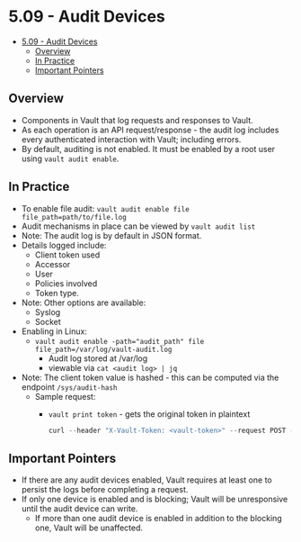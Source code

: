 # 5.09 - Audit Devices

- [5.09 - Audit Devices](#509---audit-devices)
  - [Overview](#overview)
  - [In Practice](#in-practice)
  - [Important Pointers](#important-pointers)

## Overview

- Components in Vault that log requests and responses to Vault.
- As each operation is an API request/response - the audit log includes every authenticated interaction with Vault; including errors.
- By default, auditing is not enabled. It must be enabled by a root user using `vault audit enable`.

## In Practice

- To enable file audit: `vault audit enable file file_path=path/to/file.log`
- Audit mechanisms in place can be viewed by `vault audit list`
- Note: The audit log is by default in JSON format.
- Details logged include:
  - Client token used
  - Accessor
  - User
  - Policies involved
  - Token type.
- Note: Other options are available:
  - Syslog
  - Socket
- Enabling in Linux:
  - `vault audit enable -path="audit_path" file file_path=/var/log/vault-audit.log`
    - Audit log stored at /var/log
    - viewable via `cat <audit log> | jq`
- Note: The client token value is hashed - this can be computed via the endpoint `/sys/audit-hash`
  - Sample request:
    - `vault print token` - gets the original token in plaintext

        ```go
        curl --header "X-Vault-Token: <vault-token>" --request POST --data @audit.json http://127.0.0.1:8200/v1/sys/audit-hash/<path>
        ```

## Important Pointers

- If there are any audit devices enabled, Vault requires at least one to persist the logs before completing a request.
- If only one device is enabled and is blocking; Vault will be unresponsive until the audit device can write.
  - If more than one audit device is enabled in addition to the blocking one, Vault will be unaffected.
